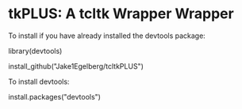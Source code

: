 # tkPLUS: A tcltk Wrapper Wrapper

To install if you have already installed the devtools package:

library(devtools)

install_github("Jake1Egelberg/tcltkPLUS")

To install devtools:

install.packages("devtools")

